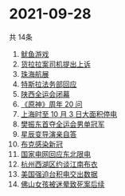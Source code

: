 # 2021-09-28
  共 14条

  <!-- BEGIN -->
  <!-- 最后更新时间:Tue Sep 28 2021 07:10:40 GMT+0000 (Coordinated Universal Time) -->
  1. [鱿鱼游戏](https://www.zhihu.com/search?q=鱿鱼游戏)
1. [货拉拉案司机提出上诉](https://www.zhihu.com/search?q=货拉拉)
1. [珠海航展](https://www.zhihu.com/search?q=珠海航展)
1. [特斯拉法务部回应](https://www.zhihu.com/search?q=特斯拉)
1. [陕西全运会闭幕](https://www.zhihu.com/search?q=全运会)
1. [《原神》周年 20 问](https://www.zhihu.com/search?q=原神)
1. [上海时至 10 月 3 日大面积停电](https://www.zhihu.com/search?q=上海停电)
1. [樊振东首夺全运会男单冠军](https://www.zhihu.com/search?q=樊振东)
1. [星辰变导演亲自答](https://www.zhihu.com/search?q=星辰变)
1. [布克感染新冠](https://www.zhihu.com/search?q=布克)
1. [国家电网回应东北限电](https://www.zhihu.com/search?q=东北限电)
1. [杭州西湖区约谈江南布衣](https://www.zhihu.com/search?q=江南布衣)
1. [美国强迫台积电交出数据](https://www.zhihu.com/search?q=台积电)
1. [佛山女孩被迷晕致死案后续](https://www.zhihu.com/search?q=佛山女孩)
  <!-- END -->
  